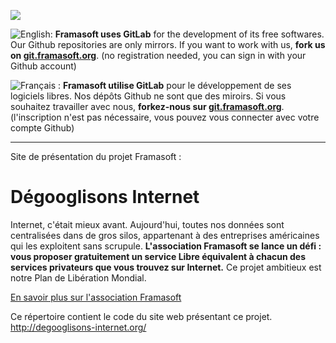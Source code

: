 [![](https://git.framasoft.org/assets/logo-black-f52905a40830b30aa287f784b537c823.png)](https://git.framasoft.org)

![English:](https://upload.wikimedia.org/wikipedia/commons/thumb/a/ae/Flag_of_the_United_Kingdom.svg/20px-Flag_of_the_United_Kingdom.svg.png) **Framasoft uses GitLab** for the development of its free softwares. Our Github repositories are only mirrors.
If you want to work with us, **fork us on [git.framasoft.org](https://git.framasoft.org)**. (no registration needed, you can sign in with your Github account)

![Français :](https://upload.wikimedia.org/wikipedia/commons/thumb/c/c3/Flag_of_France.svg/20px-Flag_of_France.svg.png) **Framasoft utilise GitLab** pour le développement de ses logiciels libres. Nos dépôts Github ne sont que des miroirs.
Si vous souhaitez travailler avec nous, **forkez-nous sur [git.framasoft.org](https://git.framasoft.org)**. (l'inscription n'est pas nécessaire, vous pouvez vous connecter avec votre compte Github)
* * *

Site de présentation du projet Framasoft :
# Dégooglisons Internet

Internet, c'était mieux avant. Aujourd'hui, toutes nos données sont centralisées dans de gros silos, appartenant à des entreprises américaines qui les exploitent sans scrupule.
**L'association Framasoft se lance un défi : vous proposer gratuitement un service Libre équivalent à chacun des services privateurs que vous trouvez sur Internet.**
Ce projet ambitieux est notre Plan de Libération Mondial.

[En savoir plus sur l'association Framasoft](http://framasoft.net/)

Ce répertoire contient le code du site web présentant ce projet.
http://degooglisons-internet.org/
